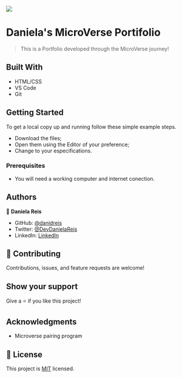 ![](https://img.shields.io/badge/Microverse-blueviolet)

# Daniela's MicroVerse Portifolio

> This is a Portfolio developed through the MicroVerse journey!

## Built With

- HTML/CSS
- VS Code
- Git


## Getting Started

To get a local copy up and running follow these simple example steps.
- Download the files;
- Open them using the Editor of your preference;
- Change to your especifications. 

### Prerequisites
- You will need a working computer and internet conection.

## Authors

👤 **Daniela Reis**

- GitHub: [@danidreis ](https://github.com/danidreis)
- Twitter: [@DevDanielaReis](https://twitter.com/DevDanielaReis)
- LinkedIn: [LinkedIn](https://www.linkedin.com/in/daniela-reis-469a4a23b/)

## 🤝 Contributing

Contributions, issues, and feature requests are welcome!

## Show your support

Give a ⭐️ if you like this project!

## Acknowledgments

- Microverse pairing program

## 📝 License

This project is [MIT](./MIT.md) licensed.